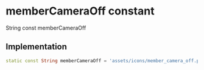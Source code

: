 


# memberCameraOff constant







String const memberCameraOff
  







## Implementation

```dart
static const String memberCameraOff = 'assets/icons/member_camera_off.png';
```







